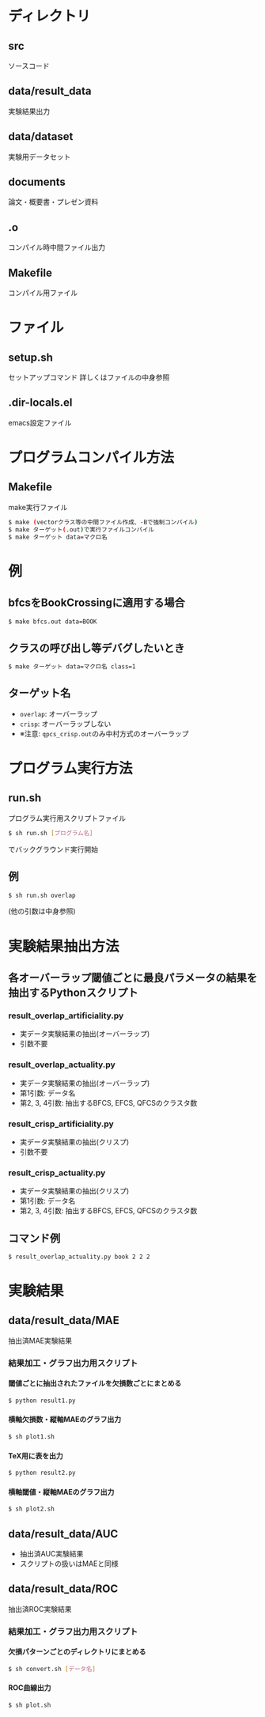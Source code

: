 # ディレクトリ
## src
ソースコード
## data/result_data
実験結果出力
## data/dataset
実験用データセット
## documents
論文・概要書・プレゼン資料
## .o
コンパイル時中間ファイル出力
## Makefile
コンパイル用ファイル

# ファイル
## setup.sh
セットアップコマンド
詳しくはファイルの中身参照
## .dir-locals.el
emacs設定ファイル

# プログラムコンパイル方法
## Makefile
make実行ファイル

```bash
$ make (vectorクラス等の中間ファイル作成、-Bで強制コンパイル) 
$ make ターゲット(.out)で実行ファイルコンパイル
$ make ターゲット data=マクロ名
```

# 例
## bfcsをBookCrossingに適用する場合

```bash
$ make bfcs.out data=BOOK
```

## クラスの呼び出し等デバグしたいとき

```bash
$ make ターゲット data=マクロ名 class=1
```

## ターゲット名

- `overlap`: オーバーラップ
- `crisp`: オーバーラップしない
- ※注意: `qpcs_crisp.out`のみ中村方式のオーバーラップ

# プログラム実行方法

## run.sh

プログラム実行用スクリプトファイル

```bash
$ sh run.sh [プログラム名]
```

でバックグラウンド実行開始

## 例

```bash
$ sh run.sh overlap
```

(他の引数は中身参照)

# 実験結果抽出方法

## 各オーバーラップ閾値ごとに最良パラメータの結果を抽出するPythonスクリプト

### result_overlap_artificiality.py

- 実データ実験結果の抽出(オーバーラップ)
- 引数不要

### result_overlap_actuality.py

- 実データ実験結果の抽出(オーバーラップ)
- 第1引数: データ名
- 第2, 3, 4引数: 抽出するBFCS, EFCS, QFCSのクラスタ数

### result_crisp_artificiality.py

- 実データ実験結果の抽出(クリスプ)
- 引数不要

### result_crisp_actuality.py

- 実データ実験結果の抽出(クリスプ)
- 第1引数: データ名
- 第2, 3, 4引数: 抽出するBFCS, EFCS, QFCSのクラスタ数

## コマンド例

```bash
$ result_overlap_actuality.py book 2 2 2
```

# 実験結果

## data/result_data/MAE

抽出済MAE実験結果

### 結果加工・グラフ出力用スクリプト

#### 閾値ごとに抽出されたファイルを欠損数ごとにまとめる

```bash
$ python result1.py
```

#### 横軸欠損数・縦軸MAEのグラフ出力

```bash
$ sh plot1.sh
```

#### TeX用に表を出力

```bash
$ python result2.py
```

#### 横軸閾値・縦軸MAEのグラフ出力

```bash
$ sh plot2.sh
```

## data/result_data/AUC

- 抽出済AUC実験結果
- スクリプトの扱いはMAEと同様

## data/result_data/ROC

抽出済ROC実験結果

### 結果加工・グラフ出力用スクリプト

#### 欠損パターンごとのディレクトリにまとめる

```bash
$ sh convert.sh [データ名]
```

#### ROC曲線出力

```bash
$ sh plot.sh
```

